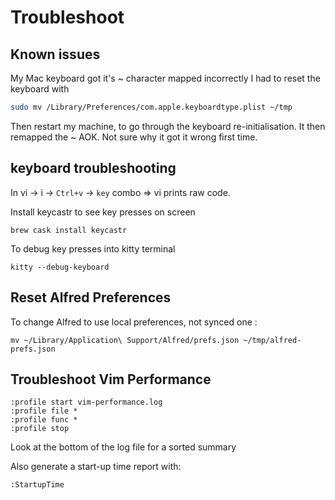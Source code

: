 # Troubleshoot

## Known issues

My Mac keyboard got it's ~ character mapped incorrectly I had to reset the
keyboard with

```bash
sudo mv /Library/Preferences/com.apple.keyboardtype.plist ~/tmp
```

Then restart my machine, to go through the keyboard re-initialisation. It then
remapped the ~ AOK. Not sure why it got it wrong first time.

## keyboard troubleshooting

In vi -> i -> `Ctrl+v` -> `key` combo => vi prints raw code.

Install keycastr to see key presses on screen

    brew cask install keycastr

To debug key presses into kitty terminal

    kitty --debug-keyboard

## Reset Alfred Preferences

To change Alfred to use local preferences, not synced one :

    mv ~/Library/Application\ Support/Alfred/prefs.json ~/tmp/alfred-prefs.json

## Troubleshoot Vim Performance

    :profile start vim-performance.log
    :profile file *
    :profile func *
    :profile stop

Look at the bottom of the log file for a sorted summary

Also generate a start-up time report with:

    :StartupTime
